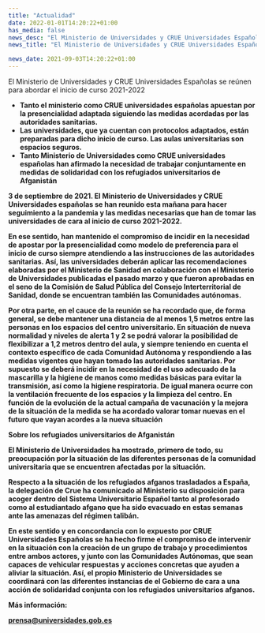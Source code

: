 ```yaml
---
title: "Actualidad"   
date: 2022-01-01T14:20:22+01:00
has_media: false
news_desc: "El Ministerio de Universidades y CRUE Universidades Españolas se reúnen para abordar el inicio de curso 2021-2022"
news_title: "El Ministerio de Universidades y CRUE Universidades Españolas se reúnen para abordar el inicio de curso 2021-2022"

news_date: 2021-09-03T14:20:22+01:00
---
```

<p>El Ministerio de Universidades y CRUE Universidades Espa&ntilde;olas se re&uacute;nen para abordar el inicio de curso 2021-2022</p>
<ul>
<li><b>Tanto el ministerio como CRUE universidades espa&ntilde;olas apuestan por la presencialidad adaptada siguiendo las medidas acordadas por las autoridades sanitarias.</b></li>
<li><b>Las universidades, que ya cuentan con protocolos adaptados, est&aacute;n preparadas para dicho inicio de curso. Las aulas universitarias son espacios seguros.</b></li>
<li><b>Tanto Ministerio de Universidades como CRUE universidades espa&ntilde;olas han afirmado la necesidad de trabajar conjuntamente en medidas de solidaridad con los refugiados universitarios de Afganist&aacute;n</li>
</ul>
<p>3 de septiembre de 2021. El Ministerio de Universidades y CRUE Universidades espa&ntilde;olas se han reunido esta ma&ntilde;ana para hacer seguimiento a la pandemia y las medidas necesarias que han de tomar las universidades de cara al inicio de curso 2021-2022.</p>
<p>En ese sentido, han mantenido el compromiso de incidir en la necesidad de apostar por la presencialidad como modelo de preferencia para el inicio de curso siempre atendiendo a las instrucciones de las autoridades sanitarias. As&iacute;, las universidades deber&aacute;n aplicar las recomendaciones elaboradas por el Ministerio de Sanidad en colaboraci&oacute;n con el Ministerio de Universidades publicadas el pasado marzo y que fueron aprobadas en el seno de la Comisi&oacute;n de Salud P&uacute;blica del Consejo Interterritorial de Sanidad, donde se encuentran tambi&eacute;n las Comunidades aut&oacute;nomas.</p>
<p>Por otra parte, en el cauce de la reuni&oacute;n se ha recordado que, de forma general, se debe mantener una distancia de al menos 1,5 metros entre las personas en los espacios del centro universitario. En situaci&oacute;n de nueva normalidad y niveles de alerta 1 y 2 se podr&aacute; valorar la posibilidad de flexibilizar a 1,2 metros dentro del aula, y siempre teniendo en cuenta el contexto espec&iacute;fico de cada Comunidad Aut&oacute;noma y respondiendo a las medidas vigentes que hayan tomado las autoridades sanitarias. Por supuesto se deber&aacute; incidir en la necesidad de el uso adecuado de la mascarilla y la higiene de manos como medidas b&aacute;sicas para evitar la transmisi&oacute;n, as&iacute; como la higiene respiratoria. De igual manera ocurre con la ventilaci&oacute;n frecuente de los espacios y la limpieza del centro. En funci&oacute;n de la evoluci&oacute;n de la actual campa&ntilde;a de vacunaci&oacute;n y la mejora de la situaci&oacute;n de la medida se ha acordado valorar tomar nuevas en el futuro que vayan acordes a la nueva situaci&oacute;n</p>
<p><b>Sobre los refugiados universitarios de Afganist&aacute;n</b></p>
<p>El Ministerio de Universidades ha mostrado, primero de todo, su preocupaci&oacute;n por la situaci&oacute;n de las diferentes personas de la comunidad universitaria que se encuentren afectadas por la situaci&oacute;n.</p>
<p>Respecto a la situaci&oacute;n de los refugiados afganos trasladados a Espa&ntilde;a, la delegaci&oacute;n de Crue ha comunicado al Ministerio su disposici&oacute;n para acoger dentro del Sistema Universitario Espa&ntilde;ol tanto al profesorado como al estudiantado afgano que ha sido evacuado en estas semanas ante las amenazas del r&eacute;gimen talib&aacute;n.</p>
<p>En este sentido y en concordancia con lo expuesto por CRUE Universidades Espa&ntilde;olas se ha hecho firme el compromiso de intervenir en la situaci&oacute;n con la creaci&oacute;n de un grupo de trabajo y procedimientos entre ambos actores, y junto con las Comunidades Aut&oacute;nomas, que sean capaces de vehicular respuestas y acciones concretas que ayuden a aliviar la situaci&oacute;n. As&iacute;, el propio Ministerio de Universidades se coordinar&aacute; con las diferentes instancias de el Gobierno de cara a una acci&oacute;n de solidaridad conjunta con los refugiados universitarios afganos.</p>
<p>M&aacute;s informaci&oacute;n:</p>
<p><a href="mailto:prensa@universidades.gob.es">prensa@universidades.gob.es</a></p>